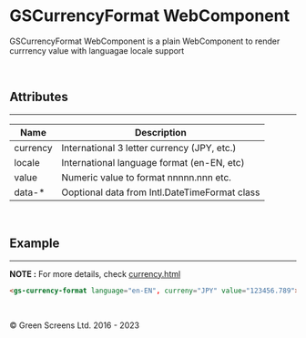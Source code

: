 # GSCurrencyFormat WebComponent

GSCurrencyFormat WebComponent is a plain WebComponent to render currrency value with languagae locale support

<br>

## Attributes 
---

| Name               | Description                                              |
|--------------------|----------------------------------------------------------|
| currency           | International 3 letter currency (JPY, etc.)              |
| locale             | International language format (en-EN, etc)               | 
| value              | Numeric value to format nnnnn.nnn etc.                   |
| data-*             | Ooptional data from Intl.DateTimeFormat class            |

<br>

## Example
---

**NOTE :** 
For more details, check [currency.html](../../demos/intl/currency.html)

```html
<gs-currency-format language="en-EN", curreny="JPY" value="123456.789"></gs-currency-format>
```

<br>

&copy; Green Screens Ltd. 2016 - 2023
